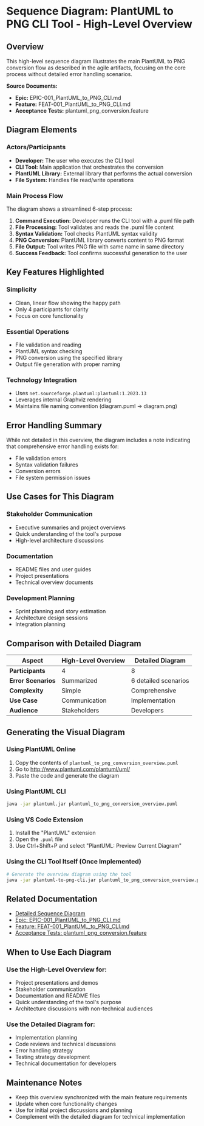 # Sequence Diagram: PlantUML to PNG CLI Tool - High-Level Overview

## Overview
This high-level sequence diagram illustrates the main PlantUML to PNG conversion flow as described in the agile artifacts, focusing on the core process without detailed error handling scenarios.

**Source Documents:**
- **Epic:** EPIC-001_PlantUML_to_PNG_CLI.md
- **Feature:** FEAT-001_PlantUML_to_PNG_CLI.md
- **Acceptance Tests:** plantuml_png_conversion.feature

## Diagram Elements

### Actors/Participants
- **Developer:** The user who executes the CLI tool
- **CLI Tool:** Main application that orchestrates the conversion
- **PlantUML Library:** External library that performs the actual conversion
- **File System:** Handles file read/write operations

### Main Process Flow

The diagram shows a streamlined 6-step process:

1. **Command Execution:** Developer runs the CLI tool with a .puml file path
2. **File Processing:** Tool validates and reads the .puml file content
3. **Syntax Validation:** Tool checks PlantUML syntax validity
4. **PNG Conversion:** PlantUML library converts content to PNG format
5. **File Output:** Tool writes PNG file with same name in same directory
6. **Success Feedback:** Tool confirms successful generation to the user

## Key Features Highlighted

### **Simplicity**
- Clean, linear flow showing the happy path
- Only 4 participants for clarity
- Focus on core functionality

### **Essential Operations**
- File validation and reading
- PlantUML syntax checking
- PNG conversion using the specified library
- Output file generation with proper naming

### **Technology Integration**
- Uses `net.sourceforge.plantuml:plantuml:1.2023.13`
- Leverages internal Graphviz rendering
- Maintains file naming convention (diagram.puml → diagram.png)

## Error Handling Summary

While not detailed in this overview, the diagram includes a note indicating that comprehensive error handling exists for:
- File validation errors
- Syntax validation failures
- Conversion errors
- File system permission issues

## Use Cases for This Diagram

### **Stakeholder Communication**
- Executive summaries and project overviews
- Quick understanding of the tool's purpose
- High-level architecture discussions

### **Documentation**
- README files and user guides
- Project presentations
- Technical overview documents

### **Development Planning**
- Sprint planning and story estimation
- Architecture design sessions
- Integration planning

## Comparison with Detailed Diagram

| Aspect | High-Level Overview | Detailed Diagram |
|--------|-------------------|------------------|
| **Participants** | 4 | 8 |
| **Error Scenarios** | Summarized | 6 detailed scenarios |
| **Complexity** | Simple | Comprehensive |
| **Use Case** | Communication | Implementation |
| **Audience** | Stakeholders | Developers |

## Generating the Visual Diagram

### Using PlantUML Online
1. Copy the contents of `plantuml_to_png_conversion_overview.puml`
2. Go to http://www.plantuml.com/plantuml/uml/
3. Paste the code and generate the diagram

### Using PlantUML CLI
```bash
java -jar plantuml.jar plantuml_to_png_conversion_overview.puml
```

### Using VS Code Extension
1. Install the "PlantUML" extension
2. Open the `.puml` file
3. Use Ctrl+Shift+P and select "PlantUML: Preview Current Diagram"

### Using the CLI Tool Itself (Once Implemented)
```bash
# Generate the overview diagram using the tool
java -jar plantuml-to-png-cli.jar plantuml_to_png_conversion_overview.puml
```

## Related Documentation
- [Detailed Sequence Diagram](./plantuml_to_png_conversion_sequence.puml)
- [Epic: EPIC-001_PlantUML_to_PNG_CLI.md](./EPIC-001_PlantUML_to_PNG_CLI.md)
- [Feature: FEAT-001_PlantUML_to_PNG_CLI.md](./FEAT-001_PlantUML_to_PNG_CLI.md)
- [Acceptance Tests: plantuml_png_conversion.feature](./plantuml_png_conversion.feature)

## When to Use Each Diagram

### **Use the High-Level Overview for:**
- Project presentations and demos
- Stakeholder communication
- Documentation and README files
- Quick understanding of the tool's purpose
- Architecture discussions with non-technical audiences

### **Use the Detailed Diagram for:**
- Implementation planning
- Code reviews and technical discussions
- Error handling strategy
- Testing strategy development
- Technical documentation for developers

## Maintenance Notes
- Keep this overview synchronized with the main feature requirements
- Update when core functionality changes
- Use for initial project discussions and planning
- Complement with the detailed diagram for technical implementation
